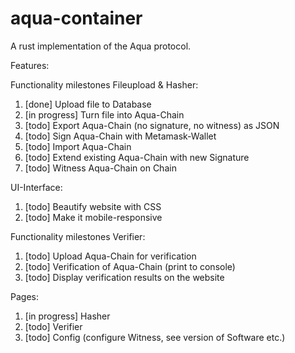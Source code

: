 # aqua-container
A rust implementation of the Aqua protocol.

Features:

Functionality milestones Fileupload & Hasher:
1) [done] Upload file to Database
2) [in progress] Turn file into Aqua-Chain 
3) [todo] Export Aqua-Chain (no signature, no witness) as JSON
4) [todo] Sign Aqua-Chain with Metamask-Wallet
5) [todo] Import Aqua-Chain
6) [todo] Extend existing Aqua-Chain with new Signature 
7) [todo] Witness Aqua-Chain on Chain

UI-Interface:
1) [todo] Beautify website with CSS
2) [todo] Make it mobile-responsive

Functionality milestones Verifier: 
1) [todo] Upload Aqua-Chain for verification
2) [todo] Verification of Aqua-Chain (print to console)
3) [todo] Display verification results on the website

Pages:
1) [in progress] Hasher
2) [todo] Verifier
3) [todo] Config (configure Witness, see version of Software etc.)
